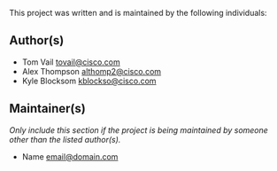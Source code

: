 This project was written and is maintained by the following individuals:

## Author(s)

* Tom Vail <tovail@cisco.com>
* Alex Thompson <althomp2@cisco.com>
* Kyle Blocksom <kblockso@cisco.com>


## Maintainer(s)

_Only include this section if the project is being maintained by someone other than the listed author(s)._

* Name <email@domain.com>
